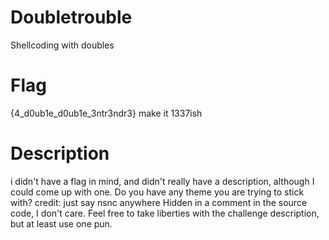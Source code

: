 # Doubletrouble

Shellcoding with doubles

# Flag
{4_d0ub1e_d0ub1e_3ntr3ndr3} make it 1337ish

# Description
i didn't have a flag in mind, and didn't really have a description, although I could come
        up with one. Do you have any theme you are trying to stick with?
credit: just say nsnc anywhere
Hidden in a comment in the source code, I don't care.
Feel free to take liberties with the challenge description, but at least use one pun.
